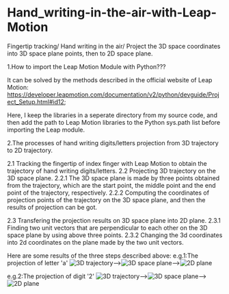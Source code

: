 # Hand_writing-in-the-air-with-Leap-Motion

Fingertip tracking/ Hand writing in the air/ Project the 3D space coordinates into 3D space plane points, then to 2D space plane.

1.How to import the Leap Motion Module with Python???

It can be solved by the methods described in the official website of Leap Motion: 
https://developer.leapmotion.com/documentation/v2/python/devguide/Project_Setup.html#id12;

Here, I keep the libraries in a seperate directory from my source code, and then add the path to Leap Motion libraries to the Python sys.path list before importing the Leap module.


2.The processes of hand writing digits/letters projection from 3D trajectory to 2D trajectory.

2.1 Tracking the fingertip of index finger with Leap Motion to obtain the trajectory of hand writing digits/letters.
2.2 Projecting 3D trajectory on the 3D space plane.
2.2.1 The 3D space plane is made by three points obtained from the trajectory, which are the start point, the middle point and the end point of the trajectory, respectively.
2.2.2 Computing the coordinates of projection points of the trajectory on the 3D space plane, and then the results of projection can be got.

2.3 Transfering the projection results on 3D space plane into 2D plane.
2.3.1 Finding two unit vectors that are perpendicular to each other on the 3D space plane by using above three points.
2.3.2 Changing the 3d coordinates into 2d coordinates on the plane made by the two unit vectors.

Here are some results of the three steps described above:
e.g.1:The projection of letter 'a'
![3D trajectory](https://github.com/zttara/Hand_writing-in-the-air-with-Leap-Motion/blob/master/Examples%20of%20projection%20results/letter-a/a-original2.png)-->![3D space plane](https://github.com/zttara/Hand_writing-in-the-air-with-Leap-Motion/blob/master/Examples%20of%20projection%20results/letter-a/a-3D%20plane1.png)-->![2D plane](https://github.com/zttara/Hand_writing-in-the-air-with-Leap-Motion/blob/master/Examples%20of%20projection%20results/letter-a/a-2D%20plane.png)

e.g.2:The projection of digit '2'
![3D trajectory](https://github.com/zttara/Hand_writing-in-the-air-with-Leap-Motion/blob/master/Examples%20of%20projection%20results/number-2/n2-1.png)-->![3D space plane](https://github.com/zttara/Hand_writing-in-the-air-with-Leap-Motion/blob/master/Examples%20of%20projection%20results/number-2/n2-2.png)-->![2D plane](https://github.com/zttara/Hand_writing-in-the-air-with-Leap-Motion/blob/master/Examples%20of%20projection%20results/number-2/n2_3.png)
